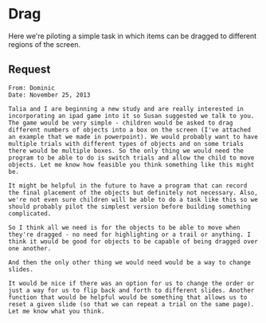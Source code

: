 # Drag

Here we're piloting a simple task in which items can be dragged to different regions of the screen.


## Request

    From: Dominic
    Date: November 25, 2013

    Talia and I are beginning a new study and are really interested in incorporating an ipad game into it so Susan suggested we talk to you. The game would be very simple - children would be asked to drag different numbers of objects into a box on the screen (I've attached an example that we made in powerpoint). We would probably want to have multiple trials with different types of objects and on some trials there would be multiple boxes. So the only thing we would need the program to be able to do is switch trials and allow the child to move objects. Let me know how feasible you think something like this might be.

    It might be helpful in the future to have a program that can record the final placement of the objects but definitely not necessary. Also, we're not even sure children will be able to do a task like this so we should probably pilot the simplest version before building something complicated.

    So I think all we need is for the objects to be able to move when they're dragged - no need for highlighting or a trail or anything. I think it would be good for objects to be capable of being dragged over one another.

    And then the only other thing we would need would be a way to change slides.

    It would be nice if there was an option for us to change the order or just a way for us to flip back and forth to different slides. Another function that would be helpful would be something that allows us to reset a given slide (so that we can repeat a trial on the same page). Let me know what you think.

